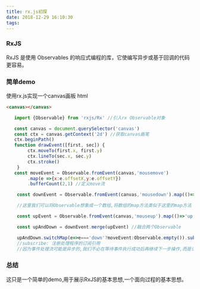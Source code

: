 ```yaml
---
title: rx.js初探
date: 2018-12-29 16:10:30
tags:
---
```

### RxJS
RxJS 是使用 Observables 的响应式编程的库，它使编写异步或基于回调的代码更容易。

### 简单demo
使用rx.js实现一个canvas画板
html
```html
<canvas></canvas>
```

```javaScript
   import {Observable} from 'rxjs/Rx' //引入rx Observable对象

   const canvas = document.querySelector('canvas')
   const ctx = canvas.getContext('2d') //获取canvas画笔
   ctx.beginPath()
   function drawEvent([first, sec]) {
	    ctx.moveTo(first.x, first.y)
	    ctx.lineTo(sec.x, sec.y)
	    ctx.stroke()
    }
   const moveEvent = Observable.fromEvent(canvas,'mousemove')
        .map(e =>{x:e.offsetX,y:e.offsetY})
        .bufferCount(2,1) //定义move流

    const downEvent = Observable.fromEvent(canvas,'mousedown').map(()=>'down') //将Observable 结果映射为'down'

    //这里我们可以将Observable想象成一个数组,将数组的map方法类似于这里的map方法

    const upEvent = Observable.fromEvent(canvas,'mouseup').map(()=>'up') //将Observable 结果映射为'up'

    const upAndDown = downEvent.merge(upEvent) //融合两个Observable

    upAndDown.switchMap(e=>e==='down'?moveEvent:Observable.empty()).subscribe(drawEvent)
    //subscribe: 注册处理程序的订阅引用
    //因为事件处理流可能是异步的,我们不必在等待事件执行成功后再继续下一步操作,而是订阅一个注册事件,事件执行后再通知给订阅者

```

### 总结
这只是一个简单的demo,用于展示RxJS的基本思想,一个面向过程的基本思想。
